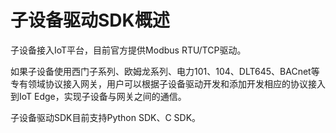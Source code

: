 # 子设备驱动SDK概述

子设备接入IoT平台，目前官方提供Modbus RTU/TCP驱动。

如果子设备使用西门子系列、欧姆龙系列、电力101、104、DLT645、BACnet等专有领域协议接入网关，用户可以根据子设备驱动开发和添加开发相应的协议接入到IoT Edge，实现子设备与网关之间的通信。

子设备驱动SDK目前支持Python SDK、C SDK。


